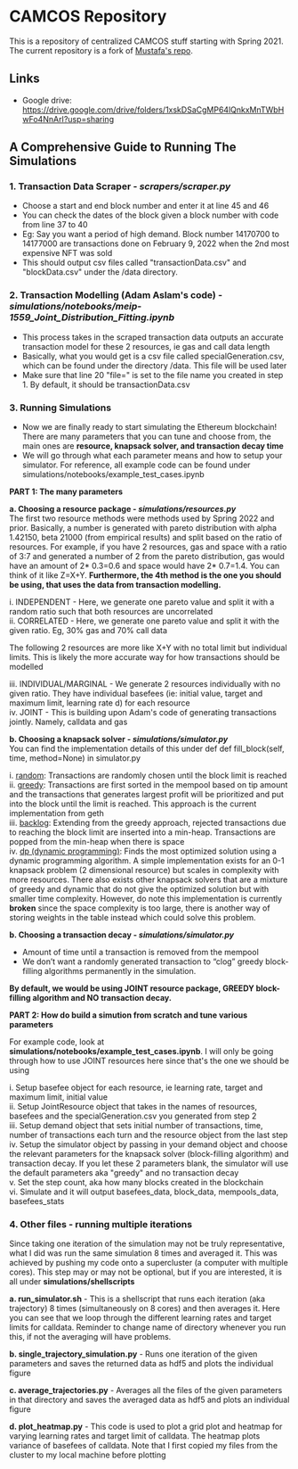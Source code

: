 # CAMCOS Repository 

This is a repository of centralized CAMCOS stuff starting with Spring 2021. The current repository is a fork of [Mustafa's repo](https://github.com/mustafaqazi916/camcos).

## Links

- Google drive: https://drive.google.com/drive/folders/1xskDSaCgMP64lQnkxMnTWbHwFo4NnArI?usp=sharing

## A Comprehensive Guide to Running The Simulations

### 1. Transaction Data Scraper - *scrapers/scraper.py*
- Choose a start and end block number and enter it at line 45 and 46
- You can check the dates of the block given a block number with code from line 37 to 40
- Eg: Say you want a period of high demand. Block number 14170700 to 14177000 are transactions done on February 9, 2022 when the 2nd most expensive NFT was sold
- This should output csv files called "transactionData.csv" and "blockData.csv" under the /data directory.  
### 2. Transaction Modelling (Adam Aslam's code) - *simulations/notebooks/meip-1559_Joint_Distribution_Fitting.ipynb*
- This process takes in the scraped transaction data outputs an accurate transaction model for these 2 resources, ie gas and call data length
- Basically, what you would get is a csv file called specialGeneration.csv, which can be found under the directory /data. This file will be used later
- Make sure that line 20 "file=" is set to the file name you created in step 1. By default, it should be transactionData.csv
### 3. Running Simulations
- Now we are finally ready to start simulating the Ethereum blockchain! There are many parameters that you can tune and choose from, the main ones are **resource, knapsack solver, and transaction decay time**
- We will go through what each parameter means and how to setup your simulator. For reference, all example code can be found under simulations/notebooks/example_test_cases.ipynb

**PART 1: The many parameters**

 **a. Choosing a resource package - *simulations/resources.py*** <br />
The first two resource methods were methods used by Spring 2022 and prior. Basically, a number is generated with
 pareto distribution with alpha 1.42150, beta 21000 (from empirical results) and split based on the ratio of resources.
For example, if you have 2 resources, gas and space with a ratio of 3:7 and generated a number of 2 from the pareto distribution,
gas would have an amount of 2* 0.3=0.6 and space would have 2* 0.7=1.4. You can think of it like Z=X+Y.
**Furthermore, the 4th method is the one you should be using, that uses the data from transaction modelling.**
<br />

i.  INDEPENDENT - Here, we generate one pareto value and split it with a random ratio such that both resources are uncorrelated </br>
ii. CORRELATED - Here, we generate one pareto value and split it with the given ratio. Eg, 30% gas and 70% call data


The following 2 resources are more like X+Y with no total limit but individual limits. This is likely the more accurate way for how transactions should be modelled

iii. INDIVIDUAL/MARGINAL - We generate 2 resources individually with no given ratio. They have individual basefees (ie: initial value, target and maximum limit, learning rate d) for each resource </br>
iv. JOINT - This is building upon Adam's code of generating transactions jointly. Namely, calldata and gas

 **b. Choosing a knapsack solver - *simulations/simulator.py*** <br />
You can find the implementation details of this under def def fill_block(self, time, method=None) in simulator.py

i. <ins>random</ins>: Transactions are randomly chosen until the block limit is reached
<br />
ii. <ins>greedy</ins>: Transactions are first sorted in the mempool based on tip amount and the transactions that 
generates largest profit will be prioritized and put into the block until the limit is reached. This approach is the current implementation from geth 
<br />
iii. <ins>backlog</ins>: Extending from the greedy approach, rejected transactions due to reaching the block limit are 
inserted into a min-heap. Transactions are popped from the min-heap when there is space
<br />
iv. <ins>dp (dynamic programming)</ins>: Finds the most optimized solution using a dynamic programming algorithm. A simple 
implementation exists for an 0-1 knapsack problem (2 dimensional resource) but scales in complexity with more resources. 
There also exists other knapsack solvers that are a mixture of greedy and dynamic that do not give the optimized solution but with smaller time complexity.
However, do note this implementation is currently **broken** since the space complexity is too large, there is another way 
of storing weights in the table instead which could solve this problem.
<br />

**b. Choosing a transaction decay - *simulations/simulator.py*** <br />
- Amount of time until a transaction is removed from the mempool
- We don’t want a randomly generated transaction to “clog” greedy block-filling algorithms permanently in the simulation.

**By default, we would be using JOINT resource package, GREEDY block-filling algorithm and NO transaction decay.** 

**PART 2: How do build a simution from scratch and tune various parameters**

For example code, look at **simulations/notebooks/example_test_cases.ipynb**. I will only be going through how to use JOINT 
resources here since that's the one we should be using

i. Setup basefee object for each resource, ie learning rate, target and maximum limit, initial value </br>
ii. Setup JointResource object that takes in the names of resources, basefees and the specialGeneration.csv you generated from step 2 </br>
iii. Setup demand object that sets initial number of transactions, time, number of transactions each turn and the resource object from the last step </br>
iv. Setup the simulator object by passing in your demand object and choose the relevant parameters for the knapsack 
solver (block-filling algorithm) and transaction decay. If you let these 2 parameters blank, the simulator will
use the default parameters aka "greedy" and no transaction decay </br>
v. Set the step count, aka how many blocks created in the blockchain </br>
vi. Simulate and it will output basefees_data, block_data, mempools_data, basefees_stats

### 4. Other files - running multiple iterations
Since taking one iteration of the simulation may not be truly representative, what I did was run the same simulation
8 times and averaged it. This was achieved by pushing my code onto a supercluster (a computer with multiple cores). 
This step may or may not be optional, but if you are interested, it is all under **simulations/shellscripts**

**a. run_simulator.sh** - This is a shellscript that runs each iteration (aka trajectory) 8 times (simultaneously on 8 cores) and then averages it.
Here you can see that we loop through the different learning rates and target limits for calldata. Reminder to change name 
of directory whenever you run this, if not the averaging will have problems. 

**b. single_trajectory_simulation.py** - Runs one iteration of the given parameters and saves the returned data as hdf5 and plots the individual figure

**c. average_trajectories.py** - Averages all the files of the given parameters in that directory and saves the averaged data as hdf5 and plots an individual figure

**d. plot_heatmap.py** - This code is used to plot a grid plot and heatmap for varying learning rates and 
target limit of calldata. The heatmap plots variance of basefees of calldata. Note that I first copied my files from 
the cluster to my local machine before plotting